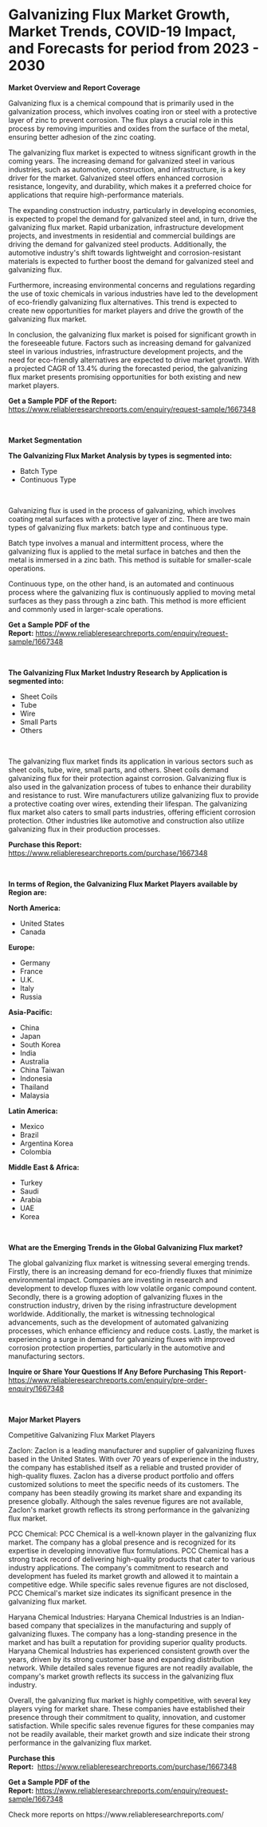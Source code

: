 <p><h1>Galvanizing Flux Market Growth, Market Trends, COVID-19 Impact, and Forecasts for period from 2023 - 2030</h1></p><p><strong>Market Overview and Report Coverage</strong></p>
<p><p>Galvanizing flux is a chemical compound that is primarily used in the galvanization process, which involves coating iron or steel with a protective layer of zinc to prevent corrosion. The flux plays a crucial role in this process by removing impurities and oxides from the surface of the metal, ensuring better adhesion of the zinc coating.</p><p>The galvanizing flux market is expected to witness significant growth in the coming years. The increasing demand for galvanized steel in various industries, such as automotive, construction, and infrastructure, is a key driver for the market. Galvanized steel offers enhanced corrosion resistance, longevity, and durability, which makes it a preferred choice for applications that require high-performance materials.</p><p>The expanding construction industry, particularly in developing economies, is expected to propel the demand for galvanized steel and, in turn, drive the galvanizing flux market. Rapid urbanization, infrastructure development projects, and investments in residential and commercial buildings are driving the demand for galvanized steel products. Additionally, the automotive industry's shift towards lightweight and corrosion-resistant materials is expected to further boost the demand for galvanized steel and galvanizing flux.</p><p>Furthermore, increasing environmental concerns and regulations regarding the use of toxic chemicals in various industries have led to the development of eco-friendly galvanizing flux alternatives. This trend is expected to create new opportunities for market players and drive the growth of the galvanizing flux market.</p><p>In conclusion, the galvanizing flux market is poised for significant growth in the foreseeable future. Factors such as increasing demand for galvanized steel in various industries, infrastructure development projects, and the need for eco-friendly alternatives are expected to drive market growth. With a projected CAGR of 13.4% during the forecasted period, the galvanizing flux market presents promising opportunities for both existing and new market players.</p></p>
<p><strong>Get a Sample PDF of the Report:</strong> <a href="https://www.reliableresearchreports.com/enquiry/request-sample/1667348">https://www.reliableresearchreports.com/enquiry/request-sample/1667348</a></p>
<p>&nbsp;</p>
<p><strong>Market Segmentation</strong></p>
<p><strong>The Galvanizing Flux Market Analysis by types is segmented into:</strong></p>
<p><ul><li>Batch Type</li><li>Continuous Type</li></ul></p>
<p>&nbsp;</p>
<p><p>Galvanizing flux is used in the process of galvanizing, which involves coating metal surfaces with a protective layer of zinc. There are two main types of galvanizing flux markets: batch type and continuous type. </p><p>Batch type involves a manual and intermittent process, where the galvanizing flux is applied to the metal surface in batches and then the metal is immersed in a zinc bath. This method is suitable for smaller-scale operations.</p><p>Continuous type, on the other hand, is an automated and continuous process where the galvanizing flux is continuously applied to moving metal surfaces as they pass through a zinc bath. This method is more efficient and commonly used in larger-scale operations.</p></p>
<p><strong>Get a Sample PDF of the Report:</strong>&nbsp;<a href="https://www.reliableresearchreports.com/enquiry/request-sample/1667348">https://www.reliableresearchreports.com/enquiry/request-sample/1667348</a></p>
<p>&nbsp;</p>
<p><strong>The Galvanizing Flux Market Industry Research by Application is segmented into:</strong></p>
<p><ul><li>Sheet Coils</li><li>Tube</li><li>Wire</li><li>Small Parts</li><li>Others</li></ul></p>
<p>&nbsp;</p>
<p><p>The galvanizing flux market finds its application in various sectors such as sheet coils, tube, wire, small parts, and others. Sheet coils demand galvanizing flux for their protection against corrosion. Galvanizing flux is also used in the galvanization process of tubes to enhance their durability and resistance to rust. Wire manufacturers utilize galvanizing flux to provide a protective coating over wires, extending their lifespan. The galvanizing flux market also caters to small parts industries, offering efficient corrosion protection. Other industries like automotive and construction also utilize galvanizing flux in their production processes.</p></p>
<p><strong>Purchase this Report:</strong>&nbsp; <a href="https://www.reliableresearchreports.com/purchase/1667348">https://www.reliableresearchreports.com/purchase/1667348</a></p>
<p>&nbsp;</p>
<p><strong>In terms of Region, the Galvanizing Flux Market Players available by Region are:</strong></p>
<p>
    <p> <strong> North America: </strong>
        <ul>
            <li>United States</li>
            <li>Canada</li>
        </ul>
        </p> 
    <p> <strong> Europe: </strong>
        <ul>
            <li>Germany</li>
            <li>France</li>
            <li>U.K.</li>
            <li>Italy</li>
            <li>Russia</li>
        </ul>
        </p> 
    <p> <strong> Asia-Pacific: </strong>
        <ul>
            <li>China</li>
            <li>Japan</li>
            <li>South Korea</li>
            <li>India</li>
            <li>Australia</li>
            <li>China Taiwan</li>
            <li>Indonesia</li>
            <li>Thailand</li>
            <li>Malaysia</li>
        </ul>
        </p> 
    <p> <strong> Latin America: </strong>
        <ul>
            <li>Mexico</li>
            <li>Brazil</li>
            <li>Argentina Korea</li>
            <li>Colombia</li>
        </ul>
        </p> 
    <p> <strong> Middle East & Africa: </strong>
        <ul>
            <li>Turkey</li>
            <li>Saudi</li>
            <li>Arabia</li>
            <li>UAE</li>
            <li>Korea</li>
        </ul>
    </p>
    </p>
<p>&nbsp;</p>
<p><strong>What are the Emerging Trends in the Global Galvanizing Flux market?</strong></p>
<p><p>The global galvanizing flux market is witnessing several emerging trends. Firstly, there is an increasing demand for eco-friendly fluxes that minimize environmental impact. Companies are investing in research and development to develop fluxes with low volatile organic compound content. Secondly, there is a growing adoption of galvanizing fluxes in the construction industry, driven by the rising infrastructure development worldwide. Additionally, the market is witnessing technological advancements, such as the development of automated galvanizing processes, which enhance efficiency and reduce costs. Lastly, the market is experiencing a surge in demand for galvanizing fluxes with improved corrosion protection properties, particularly in the automotive and manufacturing sectors.</p></p>
<p><strong>Inquire or Share Your Questions If Any Before Purchasing This Report</strong>- <a href="https://www.reliableresearchreports.com/enquiry/pre-order-enquiry/1667348">https://www.reliableresearchreports.com/enquiry/pre-order-enquiry/1667348</a></p>
<p>&nbsp;</p>
<p><strong>Major Market Players</strong></p>
<p><p>Competitive Galvanizing Flux Market Players</p><p>Zaclon: Zaclon is a leading manufacturer and supplier of galvanizing fluxes based in the United States. With over 70 years of experience in the industry, the company has established itself as a reliable and trusted provider of high-quality fluxes. Zaclon has a diverse product portfolio and offers customized solutions to meet the specific needs of its customers. The company has been steadily growing its market share and expanding its presence globally. Although the sales revenue figures are not available, Zaclon's market growth reflects its strong performance in the galvanizing flux market.</p><p>PCC Chemical: PCC Chemical is a well-known player in the galvanizing flux market. The company has a global presence and is recognized for its expertise in developing innovative flux formulations. PCC Chemical has a strong track record of delivering high-quality products that cater to various industry applications. The company's commitment to research and development has fueled its market growth and allowed it to maintain a competitive edge. While specific sales revenue figures are not disclosed, PCC Chemical's market size indicates its significant presence in the galvanizing flux market.</p><p>Haryana Chemical Industries: Haryana Chemical Industries is an Indian-based company that specializes in the manufacturing and supply of galvanizing fluxes. The company has a long-standing presence in the market and has built a reputation for providing superior quality products. Haryana Chemical Industries has experienced consistent growth over the years, driven by its strong customer base and expanding distribution network. While detailed sales revenue figures are not readily available, the company's market growth reflects its success in the galvanizing flux industry.</p><p>Overall, the galvanizing flux market is highly competitive, with several key players vying for market share. These companies have established their presence through their commitment to quality, innovation, and customer satisfaction. While specific sales revenue figures for these companies may not be readily available, their market growth and size indicate their strong performance in the galvanizing flux market.</p></p>
<p><strong>Purchase this Report:</strong>&nbsp;&nbsp;<a href="https://www.reliableresearchreports.com/purchase/1667348">https://www.reliableresearchreports.com/purchase/1667348</a></p>
<p></p>
<p><strong>Get a Sample PDF of the Report:</strong>&nbsp;<a href="https://www.reliableresearchreports.com/enquiry/request-sample/1667348">https://www.reliableresearchreports.com/enquiry/request-sample/1667348</a></p>
<p>Check more reports on https://www.reliableresearchreports.com/</p>